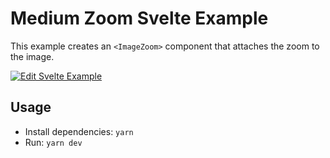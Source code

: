 # Medium Zoom Svelte Example

This example creates an `<ImageZoom>` component that attaches the zoom to the image.

[![Edit Svelte Example](https://codesandbox.io/static/img/play-codesandbox.svg)](https://codesandbox.io/s/github/francoischalifour/medium-zoom/tree/master/examples/svelte?file=/src/App.svelte)

## Usage

- Install dependencies: `yarn`
- Run: `yarn dev`
